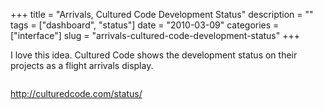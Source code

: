 +++
title = "Arrivals, Cultured Code Development Status"
description = ""
tags = ["dashboard", "status"]
date = "2010-03-09"
categories = ["interface"]
slug = "arrivals-cultured-code-development-status"
+++


<p>I love this idea. Cultured Code shows the development status on their projects as a flight arrivals display.</p>

<div id="screens-full" class="clear"><div class="fullimg clear"><a href="//konigi.com/media/interface/culturedcode-status-1.png" class="group" rel="group" title="1. "><img src="//konigi.com/media/interface/culturedcode-status-1.png" alt="" class="img-responsive"></a></div></div>        
<p><a href="http://culturedcode.com/status/">http://culturedcode.com/status/</a></p>

